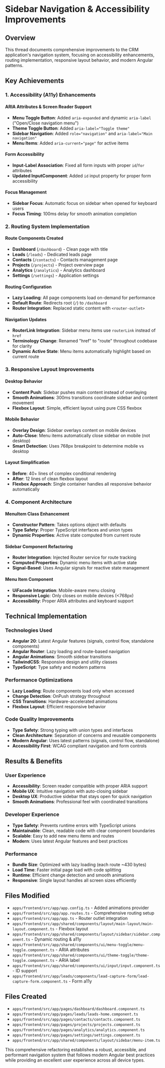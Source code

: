 # Sidebar Navigation & Accessibility Improvements

## Overview
This thread documents comprehensive improvements to the CRM application's navigation system, focusing on accessibility enhancements, routing implementation, responsive layout behavior, and modern Angular patterns.

## Key Achievements

### 1. Accessibility (A11y) Enhancements

#### ARIA Attributes & Screen Reader Support
- **Menu Toggle Button**: Added `aria-expanded` and dynamic `aria-label` ("Open/Close navigation menu")
- **Theme Toggle Button**: Added `aria-label="Toggle theme"`
- **Sidebar Navigation**: Added `role="navigation"` and `aria-label="Main navigation"`
- **Menu Items**: Added `aria-current="page"` for active items

#### Form Accessibility
- **Input-Label Association**: Fixed all form inputs with proper `id`/`for` attributes
- **Updated InputComponent**: Added `id` input property for proper form accessibility

#### Focus Management
- **Sidebar Focus**: Automatic focus on sidebar when opened for keyboard users
- **Focus Timing**: 100ms delay for smooth animation completion

### 2. Routing System Implementation

#### Route Components Created
- **Dashboard** (`/dashboard`) - Clean page with title
- **Leads** (`/leads`) - Dedicated leads page
- **Contacts** (`/contacts`) - Contacts management page  
- **Projects** (`/projects`) - Project overview page
- **Analytics** (`/analytics`) - Analytics dashboard
- **Settings** (`/settings`) - Application settings

#### Routing Configuration
- **Lazy Loading**: All page components load on-demand for performance
- **Default Route**: Redirects root (`/`) to `/dashboard`
- **Router Integration**: Replaced static content with `<router-outlet>`

#### Navigation Updates
- **RouterLink Integration**: Sidebar menu items use `routerLink` instead of `href`
- **Terminology Change**: Renamed "href" to "route" throughout codebase for clarity
- **Dynamic Active State**: Menu items automatically highlight based on current route

### 3. Responsive Layout Improvements

#### Desktop Behavior
- **Content Push**: Sidebar pushes main content instead of overlaying
- **Smooth Animations**: 300ms transitions coordinate sidebar and content movement
- **Flexbox Layout**: Simple, efficient layout using pure CSS flexbox

#### Mobile Behavior  
- **Overlay Design**: Sidebar overlays content on mobile devices
- **Auto-Close**: Menu items automatically close sidebar on mobile (not desktop)
- **Smart Detection**: Uses 768px breakpoint to determine mobile vs desktop

#### Layout Simplification
- **Before**: 40+ lines of complex conditional rendering
- **After**: 12 lines of clean flexbox layout
- **Flexbox Approach**: Single container handles all responsive behavior automatically

### 4. Component Architecture

#### MenuItem Class Enhancement
- **Constructor Pattern**: Takes options object with defaults
- **Type Safety**: Proper TypeScript interfaces and union types
- **Dynamic Properties**: Active state computed from current route

#### Sidebar Component Refactoring
- **Router Integration**: Injected Router service for route tracking
- **Computed Properties**: Dynamic menu items with active state
- **Signal-Based**: Uses Angular signals for reactive state management

#### Menu Item Component
- **UiFacade Integration**: Mobile-aware menu closing
- **Responsive Logic**: Only closes on mobile devices (<768px)
- **Accessibility**: Proper ARIA attributes and keyboard support

## Technical Implementation

### Technologies Used
- **Angular 20**: Latest Angular features (signals, control flow, standalone components)
- **Angular Router**: Lazy loading and route-based navigation
- **Angular Animations**: Smooth sidebar transitions
- **TailwindCSS**: Responsive design and utility classes
- **TypeScript**: Type safety and modern patterns

### Performance Optimizations
- **Lazy Loading**: Route components load only when accessed
- **Change Detection**: OnPush strategy throughout
- **CSS Transitions**: Hardware-accelerated animations
- **Flexbox Layout**: Efficient responsive behavior

### Code Quality Improvements
- **Type Safety**: Strong typing with union types and interfaces
- **Clean Architecture**: Separation of concerns and reusable components
- **Modern Angular**: Uses latest patterns (signals, control flow, standalone)
- **Accessibility First**: WCAG compliant navigation and form controls

## Results & Benefits

### User Experience
- **Accessibility**: Screen reader compatible with proper ARIA support
- **Mobile UX**: Intuitive navigation with auto-closing sidebar
- **Desktop UX**: Productive sidebar that stays open for quick navigation
- **Smooth Animations**: Professional feel with coordinated transitions

### Developer Experience
- **Type Safety**: Prevents runtime errors with TypeScript unions
- **Maintainable**: Clean, readable code with clear component boundaries
- **Scalable**: Easy to add new menu items and routes
- **Modern**: Uses latest Angular features and best practices

### Performance
- **Bundle Size**: Optimized with lazy loading (each route ~430 bytes)
- **Load Time**: Faster initial page load with code splitting
- **Runtime**: Efficient change detection and smooth animations
- **Responsive**: Single layout handles all screen sizes efficiently

## Files Modified
- `apps/frontend/src/app/app.config.ts` - Added animations provider
- `apps/frontend/src/app/app.routes.ts` - Comprehensive routing setup
- `apps/frontend/src/app/app.ts` - Router outlet integration
- `apps/frontend/src/app/shared/components/layout/main-layout/main-layout.component.ts` - Flexbox layout
- `apps/frontend/src/app/shared/components/layout/sidebar/sidebar.component.ts` - Dynamic routing & a11y
- `apps/frontend/src/app/shared/components/ui/menu-toggle/menu-toggle.component.ts` - ARIA attributes
- `apps/frontend/src/app/shared/components/ui/theme-toggle/theme-toggle.component.ts` - ARIA label
- `apps/frontend/src/app/shared/components/ui/input/input.component.ts` - ID support
- `apps/frontend/src/app/leads/components/lead-capture-form/lead-capture-form.component.ts` - Form a11y

## Files Created
- `apps/frontend/src/app/pages/dashboard/dashboard.component.ts`
- `apps/frontend/src/app/pages/leads/leads-home.component.ts`  
- `apps/frontend/src/app/pages/contacts/contacts.component.ts`
- `apps/frontend/src/app/pages/projects/projects.component.ts`
- `apps/frontend/src/app/pages/analytics/analytics.component.ts`
- `apps/frontend/src/app/pages/settings/settings.component.ts`
- `apps/frontend/src/app/shared/components/layout/sidebar/menu-item.ts`

This comprehensive refactoring establishes a robust, accessible, and performant navigation system that follows modern Angular best practices while providing an excellent user experience across all device types.
